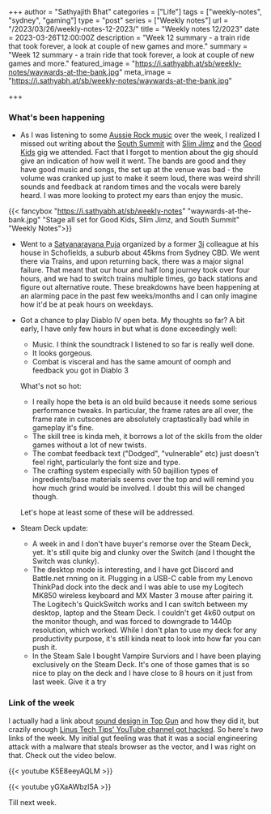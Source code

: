 +++
author = "Sathyajith Bhat"
categories = ["Life"]
tags = ["weekly-notes", "sydney", "gaming"]
type = "post"
series = ["Weekly notes"]
url = "/2023/03/26/weekly-notes-12-2023/"
title = "Weekly notes 12/2023"
date = 2023-03-26T12:00:00Z
description = "Week 12 summary - a train ride that took forever, a look at couple of new games and more."
summary = "Week 12 summary - a train ride that took forever, a look at couple of new games and more."
featured_image = "https://i.sathyabh.at/sb/weekly-notes/waywards-at-the-bank.jpg"
meta_image = "https://i.sathyabh.at/sb/weekly-notes/waywards-at-the-bank.jpg"

+++

### What's been happening

* As I was listening to some [Aussie Rock music](https://music.apple.com/au/playlist/aussie-rock-essentials/pl.3bd0830f625440d4b24d7230e332da45) over the week, I realized I missed out writing about the [South Summit](https://open.spotify.com/artist/2IDo02QClcpfG2c1w3d3Q1?si=HNIhHWY4TL2u0lKDktd1yA) with [Slim Jimz](https://open.spotify.com/artist/44fqCERFJr8LGSSDLTiaat?si=9VHeEhabR2GiKF2CWyW_RQ) and the [Good Kids](https://open.spotify.com/artist/3f6jdkYDK91W89EdGFwQzy?si=5JT2xa0oSt2vEmpLXcui0Q) gig we attended. Fact that I forgot to mention about the gig should give an indication of how well it went. The bands are good and they have good music and songs, the set up at the venue was bad - the volume was cranked up just to make it seem loud, there was weird shrill sounds and feedback at random times and the vocals were barely heard. I was more looking to protect my ears than enjoy the music.

{{< fancybox "https://i.sathyabh.at/sb/weekly-notes" "waywards-at-the-bank.jpg" "Stage all set for Good Kids, Slim Jimz, and South Summit" "Weekly Notes">}}



* Went to a [Satyanarayana Puja](https://en.wikipedia.org/wiki/Satyanarayan_Puja) organized by a former [3i](/tags/3i/) colleague at his house in Schofields, a suburb about 45kms from Sydney CBD. We went there via Trains, and upon returning back, there was a major signal failure. That meant that our hour and half long journey took over four hours, and we had to switch trains multiple times, go back stations and figure out alternative route. These breakdowns have been happening at an alarming pace in the past few weeks/months and I can only imagine how it'd be at peak hours on weekdays.
* Got a chance to play Diablo IV open beta. My thoughts so far? A bit early, I have only few hours in but what is done exceedingly well:
    * Music. I think the soundtrack I listened to so far is really well done.
    * It looks gorgeous.
    * Combat is visceral and has the same amount of oomph and feedback you got in Diablo 3
  
  What's not so hot:

    * I really hope the beta is an old build because it needs some serious performance tweaks. In particular, the frame rates are all over, the frame rate in cutscenes are absolutely craptastically bad while in gameplay it's fine.
    * The skill tree is kinda meh, it borrows a lot of the skills from the older games without a lot of new twists.
    * The combat feedback text ("Dodged", "vulnerable" etc) just doesn't feel right, particularly the font size and type.
    * The crafting system especially with 50 bajillion types of ingredients/base materials seems over the top and will remind you how much grind would be involved. I doubt this will be changed though.
 
  Let's hope at least some of these will be addressed.

* Steam Deck update: 
    * A week in and I don't have buyer's remorse over the Steam Deck, yet. It's still quite big and clunky over the Switch (and I thought the Switch was clunky).
    * The desktop mode is interesting, and I have got Discord and Battle.net rnning on it. Plugging in a USB-C cable from my Lenovo ThinkPad dock into the deck and I was able to use my Logitech MK850 wireless keyboard and MX Master 3 mouse after pairing it. The Logitech's QuickSwitch works and I can switch between my desktop, laptop and the Steam Deck. I couldn't get 4k60 output on the monitor though, and was forced to downgrade to 1440p resolution, which worked. While I don't plan to use my deck for any productivity purpose, it's still kinda neat to look into how far you can push it.
    * In the Steam Sale I bought Vampire Surviors and I have been playing exclusively on the Steam Deck. It's one of those games that is so nice to play on the deck and I have close to 8 hours on it just from last week. Give it a try


### Link of the week

I actually had a link about [sound design in Top Gun](https://www.youtube.com/watch?v=K5E8eeyAQLM) and how they did it, but crazily enough [Linus Tech Tips' YouTube channel got hacked](https://www.youtube.com/watch?v=yGXaAWbzl5A). So here's *two* links of the week. My initial gut feeling was that it was a social engineering attack with a malware that steals browser as the vector, and I was right on that. Check out the video below. 

{{< youtube K5E8eeyAQLM >}}


{{< youtube yGXaAWbzl5A >}}

Till next week.
